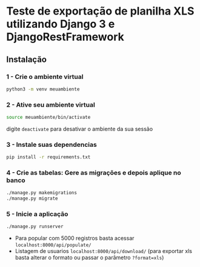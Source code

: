 # Teste de exportação de planilha XLS utilizando Django 3 e DjangoRestFramework

## Instalação

### 1 - Crie o ambiente virtual
```bash
python3 -m venv meuambiente
```

### 2 - Ative seu ambiente virtual
```bash
source meuambiente/bin/activate
```
digite ```deactivate``` para desativar o ambiente da sua sessão

### 3 - Instale suas dependencias
```bash
pip install -r requirements.txt
```

### 4 - Crie as tabelas: Gere as migrações e depois aplique no banco
```bash
./manage.py makemigrations
./manage.py migrate
```

### 5 - Inicie a aplicação
```bash
./manage.py runserver
```


- Para popular com 5000 registros basta acessar ```localhost:8000/api/populate/```
- Listagem de usuarios ```localhost:8000/api/download/``` (para exportar xls basta alterar o formato ou passar o parâmetro ```?format=xls```)
